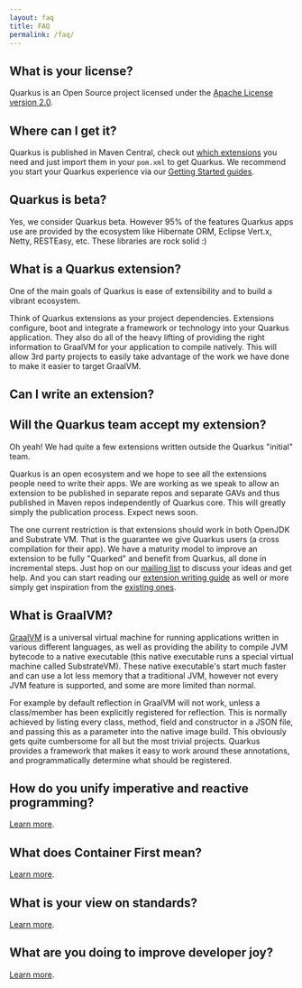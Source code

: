 ```yaml
---
layout: faq
title: FAQ
permalink: /faq/
---
```


## What is your license?

Quarkus is an Open Source project licensed under the [Apache License version 2.0](https://www.apache.org/licenses/LICENSE-2.0).

## Where can I get it?

Quarkus is published in Maven Central, check out [which extensions](/extensions) you need and just import them in your `pom.xml` to get Quarkus.
We recommend you start your Quarkus experience via our [Getting Started guides](/get-started).

## Quarkus is beta?

Yes, we consider Quarkus beta.
However 95% of the features Quarkus apps use are provided by the ecosystem like Hibernate ORM, Eclipse Vert.x, Netty, RESTEasy, etc.
These libraries are rock solid :)

## What is a Quarkus extension?

One of the main goals of Quarkus is ease of extensibility and to build a vibrant ecosystem.

Think of Quarkus extensions as your project dependencies. Extensions configure, boot and integrate a framework or technology into your Quarkus application. They also do all of the heavy lifting of providing the right information to GraalVM for your application to compile natively.
This will allow 3rd party projects to easily take advantage of the work we have done to make it easier to target GraalVM.

## Can I write an extension?
## Will the Quarkus team accept my extension?

Oh yeah!
We had quite a few extensions written outside the Quarkus "initial" team.

Quarkus is an open ecosystem and we hope to see all the extensions people need to write their apps.
We are working as we speak to allow an extension to be published in separate repos and separate GAVs and thus published in Maven repos independently of Quarkus core.
This will greatly simply the publication process.
Expect news soon.

The one current restriction is that extensions should work in both OpenJDK and Substrate VM.
That is the guarantee we give Quarkus users (a cross compilation for their app).
We have a maturity model to improve an extension to be fully "Quarked" and benefit from Quarkus, all done in incremental steps.
Just hop on our [mailing list](https://quarkus.io/community/#discussions) to discuss your ideas and get help.
And you can start reading our [extension writing guide](https://quarkus.io/guides/extension-authors-guide) as well
or more simply get inspiration from the [existing ones](https://github.com/quarkusio/quarkus/tree/master/extensions).


## What is GraalVM?

[GraalVM](https://www.graalvm.org) is a universal virtual machine for running applications written in
various different languages, as well as providing the ability to compile JVM bytecode to a native executable (this
native executable runs a special virtual machine called SubstrateVM). These native executable's start much faster
and can use a lot less memory that a traditional JVM, however not every JVM feature is supported, and some are more
limited than normal.

For example by default reflection in GraalVM will not work, unless a class/member has been explicitly registered for
reflection. This is normally achieved by listing every class, method, field and constructor in a JSON file, and passing
this as a parameter into the native image build. This obviously gets quite cumbersome for all but the most trivial projects.
Quarkus provides a framework that makes it easy to work around these annotations, and programmatically determine what should
be registered.

## How do you unify imperative and reactive programming?

[Learn more](/vision/continuum).

## What does Container First mean?

[Learn more](/vision/container-first).

## What is your view on standards?

[Learn more](/vision/standards).

## What are you doing to improve developer joy?

[Learn more](/vision/developer-joy).
